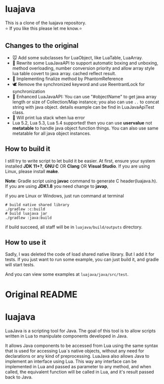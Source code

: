 # luajava

This is a clone of the luajava repository.  
⭐ If you like this please let me know.⭐

## Changes to the original

* 🐭 Add some subclasses for LuaObject, like LuaTable, LuaArray.
* 🐸 Rewrite some LuaJavaAPI to support automatic boxing and unboxing, 
method overloading, number conversion priority and allow array style lua table 
covert to java array. cached reflect result.
* 🦝 Implementing finalize method by PhantomReference
* 🕊️ Remove the synchronized keyword and use ReentrantLock for synchronization
* 🐹 Enhanced LuaJavaAPI: You can use "#objectName" to get java array length or
size of Collection/Map instance; you also can use `..` to concat string with
java object. details example can be find in LuaJavaApiTest class.
* 🐼 Will print lua stack when lua error
* Lua 5.2, Lua 5.3, Lua 5.4 supported! then you can use **uservalue** not **metatable** to handle
java object function things. You can also use same metatable for all java
object instances.

 
## How to build it

I still try to write script to let build it be easier. 
At first, ensure your system installed **JDK 11+?**, **GNU C** OR **Clang** OR **Visual Studio**.
If you are using Linux, please install **make**.

**Note**: Gradle script using **javac** command to generate C header(luajava.h). If you are using **JDK1.8** you need change to **javap**, 

if you are Linux or Windows, just run command at terminal
```
# build native shared library
./gradlew :c:build 
# build luajava jar
./gradlew :java:build
```

if build succeed, all staff will be in `luajava/build/outputs` directory. 

## How to use it

Sadly, I was deleted the code of load shared native library. But I add it for tests.
If you just want to run some example, you can just build it, and gradle will start tests.

And you can view some examples at `luajava/java/src/test`.

# Original README

luajava
=======

LuaJava is a scripting tool for Java. The goal of this tool is to allow scripts written in Lua to manipulate components developed in Java. 

It allows Java components to be accessed from Lua using the same syntax that is used for accessing Lua`s native objects, without any need 
for declarations or any kind of preprocessing.  LuaJava also allows Java to implement an interface using Lua. This way any interface can be
implemented in Lua and passed as parameter to any method, and when called, the equivalent function will be called in Lua, and it's result 
passed back to Java.
